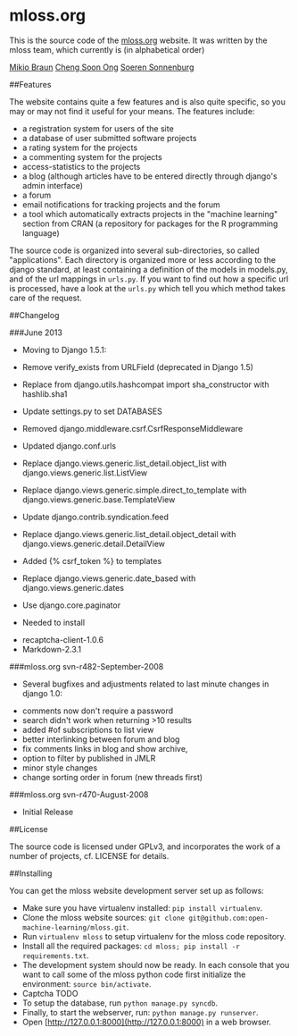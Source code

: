 # mloss.org

This is the source code of the [mloss.org](http://mloss.org) website. It was written by the
mloss team, which currently is (in alphabetical order)

[Mikio Braun](mikio@cs.tu-berlin.de)
[Cheng Soon Ong](mailto:chengsoon.ong@inf.ethz.ch)
[Soeren Sonnenburg](mailto:soeren.sonnenburg@first.fraunhofer.de)


##Features

The website contains quite a few features and is also quite specific,
so you may or may not find it useful for your means. The features include:

* a registration system for users of the site
* a database of user submitted software projects
* a rating system for the projects
* a commenting system for the projects
* access-statistics to the projects
* a blog (although articles have to be entered directly through django's
  admin interface)
* a forum
* email notifications for tracking projects and the forum
* a tool which automatically extracts projects in the "machine learning"
  section from CRAN (a repository for packages for the R programming 
  language)

The source code is organized into several sub-directories, so called
"applications". Each directory is organized more or less according to
the django standard, at least containing a definition of the models in
models.py, and of the url mappings in `urls.py`. If you want to find out
how a specific url is processed, have a look at the `urls.py` which tell
you which method takes care of the request.

##Changelog

###June 2013

  * Moving to Django 1.5.1:
   - Remove verify_exists from URLField (deprecated in Django 1.5)
   - Replace from django.utils.hashcompat import sha_constructor with hashlib.sha1
   - Update settings.py to set DATABASES
   - Removed django.middleware.csrf.CsrfResponseMiddleware
   - Updated django.conf.urls
   - Replace django.views.generic.list_detail.object_list with django.views.generic.list.ListView
   - Replace django.views.generic.simple.direct_to_template with django.views.generic.base.TemplateView
   - Update django.contrib.syndication.feed
   - Replace django.views.generic.list_detail.object_detail with django.views.generic.detail.DetailView

   - Added {% csrf_token %} to templates
   - Replace django.views.generic.date_based with django.views.generic.dates
   - Use django.core.paginator

  * Needed to install
   - recaptcha-client-1.0.6
   - Markdown-2.3.1


###mloss.org svn-r482-September-2008

  * Several bugfixes and adjustments related to last minute
    changes in django 1.0:

   - comments now don't require a password
   - search didn't work when returning >10 results
   - added #of subscriptions to list view
   - better interlinking between forum and blog
   - fix comments links in blog and show archive,
   - option to filter by published in JMLR
   - minor style changes
   - change sorting order in forum (new threads first)

###mloss.org svn-r470-August-2008

 * Initial Release


##License

The source code is licensed under GPLv3, and incorporates the work of
a number of projects, cf. LICENSE for details.


##Installing

You can get the mloss website development server set up as follows:

* Make sure you have virtualenv installed: `pip install virtualenv`.
* Clone the mloss website sources: `git clone git@github.com:open-machine-learning/mloss.git`.
* Run `virtualenv mloss` to setup virtualenv for the mloss code repository.
* Install all the required packages: `cd mloss; pip install -r
  requirements.txt`.
* The development system should now be ready. In each console that you want to call
  some of the mloss python code first initialize the environment: `source bin/activate`.
* Captcha TODO
* To setup the database, run `python manage.py syncdb`.
* Finally, to start the webserver, run: `python manage.py runserver`.
* Open [http://127.0.0.1:8000](http://127.0.0.1:8000) in a web browser.
